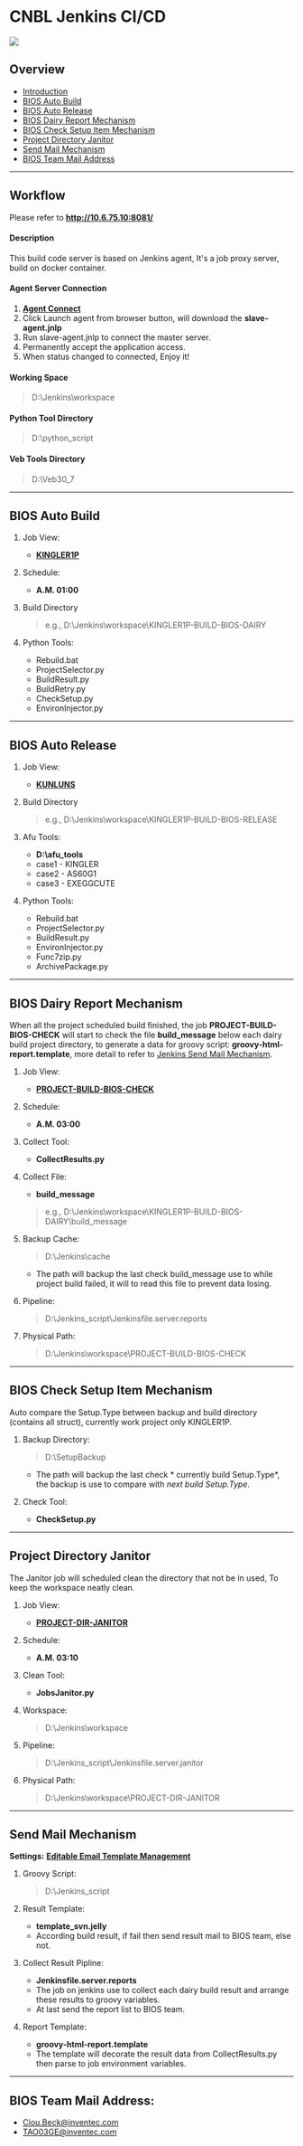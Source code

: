 CNBL Jenkins CI/CD
==================
![](https://upload.wikimedia.org/wikipedia/commons/thumb/e/e3/Jenkins_logo_with_title.svg/640px-Jenkins_logo_with_title.svg.png)
## Overview
 - [Introduction](#workflow)
 - [BIOS Auto Build](#build)
 - [BIOS Auto Release](#release)
 - [BIOS Dairy Report Mechanism](#report)
 - [BIOS Check Setup Item Mechanism](#setup)
 - [Project Directory Janitor](#janitor)
 - [Send Mail Mechanism](#mail)
 - [BIOS Team Mail Address](#address)

---
## Workflow
Please refer to **http://10.6.75.10:8081/**

#### Description
This build code server is based on Jenkins agent,
It's a job proxy server, build on docker container.

#### Agent Server Connection
1.  **[Agent Connect](http://10.6.75.10:8081/computer/WIN-BUILD-CODE-SERVER/)**
2.  Click Launch agent from browser button, will download the **slave-agent.jnlp**
3.  Run slave-agent.jnlp to connect the master server.
4.  Permanently accept the application access.
5.  When status changed to connected, Enjoy it!

#### Working Space
> D:\Jenkins\workspace

#### Python Tool Directory
> D:\python_script

#### Veb Tools Directory
> D:\Veb30_7

---

## BIOS Auto Build
<a name="build"/>

1.  Job View:
     - **[KINGLER1P](http://10.6.75.10:8081/view/KINGLER-1P "KINGLER1P")**

2.  Schedule:
     - **A.M. 01:00**

3.  Build Directory
     > e.g., D:\Jenkins\workspace\KINGLER1P-BUILD-BIOS-DAIRY

4.  Python Tools:
    - Rebuild.bat
    - ProjectSelector.py
    - BuildResult.py
    - BuildRetry.py
    - CheckSetup.py
    - EnvironInjector.py

---

## BIOS Auto Release
<a name="release"/>

1.  Job View:
     - **[KUNLUNS](http://10.6.75.10:8081/job/KUNLUNS-BUILD-BIOS-RELEASE/ "KUNLUNS")**

2.  Build Directory
     > e.g., D:\Jenkins\workspace\KINGLER1P-BUILD-BIOS-RELEASE

3.  Afu Tools:
     - **D:\afu_tools**
     - case1 - KINGLER
     - case2 - AS60G1
     - case3 - EXEGGCUTE

4.  Python Tools:
    - Rebuild.bat
    - ProjectSelector.py
    - BuildResult.py
    - EnvironInjector.py
    - Func7zip.py
    - ArchivePackage.py

---

## BIOS Dairy Report Mechanism
When all the project scheduled build finished, the job **PROJECT-BUILD-BIOS-CHECK** will start to check the
file **build_message** below each dairy build project directory, to generate a data for groovy script:
**groovy-html-report.template**, more detail to refer to [Jenkins Send Mail Mechanism](#mail).
<a name="report"/>
1.  Job View:
     - **[PROJECT-BUILD-BIOS-CHECK](http://10.6.75.10:8081/job/PROJECT-BUILD-BIOS-CHECK/ "CHECK")**

2.  Schedule:
     - **A.M. 03:00**

3.  Collect Tool:
     - **CollectResults.py**

4.  Collect File:
     - **build_message**
     > e.g., D:\Jenkins\workspace\KINGLER1P-BUILD-BIOS-DAIRY\build_message

5.  Backup Cache:
     > D:\Jenkins\cache
     - The path will backup the last check build_message use to while project build failed, it will to read this file to prevent data losing.

6.  Pipeline:
    > D:\Jenkins_script\Jenkinsfile.server.reports

7.  Physical Path:
    > D:\Jenkins\workspace\PROJECT-BUILD-BIOS-CHECK

---

## BIOS Check Setup Item Mechanism
Auto compare the Setup.Type between backup and build directory (contains all struct), currently work project only KINGLER1P.
<a name="setup"/>
1.  Backup Directory:
     > D:\SetupBackup
     - The path will backup the last check * currently build Setup.Type*, the backup is use to compare with *next build Setup.Type*.

2.  Check Tool:
    - **CheckSetup.py**

---

## Project Directory Janitor
The Janitor job will scheduled clean the directory that not be in used, To keep the workspace neatly clean.
<a name="janitor"/>
1.  Job View:
    - **[PROJECT-DIR-JANITOR](http://10.6.75.10:8081/job/PROJECT-DIR-JANITOR/ "CLEAN")**

2.  Schedule:
    - **A.M. 03:10**

3.  Clean Tool:
    - **JobsJanitor.py**

4.  Workspace:
    > D:\Jenkins\workspace

5.  Pipeline:
    > D:\Jenkins_script\Jenkinsfile.server.janitor

6.  Physical Path:
    > D:\Jenkins\workspace\PROJECT-DIR-JANITOR

---

## Send Mail Mechanism
**Settings:**
**[Editable Email Template Management](http://10.6.75.10:8081/emailexttemplates/)**
<a name="mail"/>
1.  Groovy Script:
    > D:\Jenkins_script

2.  Result Template:
    - **template_svn.jelly**
    - According build result, if fail then send result mail to BIOS team, else not.

3.  Collect Result Pipline:
    - **Jenkinsfile.server.reports**
    - The job on jenkins use to collect each dairy build result and arrange these results to groovy variables.
    - At last send the report list to BIOS team.
    
4.  Report Template:
    - **groovy-html-report.template**
    - The template will decorate the result data from CollectResults.py then parse to job environment variables.

---

## BIOS Team Mail Address:

 - Ciou.Beck@inventec.com
 - TAO03GE@inventec.com
<a name="address"/>
